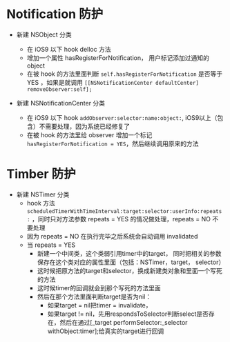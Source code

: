

# Notification 防护

- 新建 NSObject 分类
    - 在 iOS9 以下 hook delloc 方法
    - 增加一个属性 hasRegisterForNotification， 用户标记添加过通知的object
    - 在被 hook 的方法里面判断 `self.hasRegisterForNotification` 是否等于 YES ，如果是就调用 `[[NSNotificationCenter defaultCenter] removeObserver:self];`

- 新建 NSNotificationCenter 分类
    - 在 iOS9 以下 hook `addObserver:selector:name:object:`, iOS9以上（包含）不需要处理，因为系统已经修复了
    - 在被 hook 的方法里给 observer 增加一个标记 `hasRegisterForNotification = YES`，然后继续调用原来的方法
    
# Timber 防护

- 新建 NSTimer 分类
    - hook 方法 `scheduledTimerWithTimeInterval:target:selector:userInfo:repeats:` ，同时只对方法参数 repeats = YES 的情况做处理，repeats = NO 不要处理
    - 因为 repeats = NO 在执行完毕之后系统会自动调用 invalidated
    - 当 repeats = YES
        - 新建一个中间类，这个类弱引用timer中的target， 同时把相关的参数保存在这个类对应的属性里面（包括：NSTimer，target， selector）
        - 这时候把原方法的target和selector，换成新建类对象和里面一个写死的方法
        - 这时候timer的回调就会到那个写死的方法里面
        - 然后在那个方法里面判断target是否为nil：
            - 如果target = nil把timer = invalidate，
            - 如果target != nil，先用respondsToSelector判断select是否存在，然后在通过[_target performSelector:_selector withObject:timer];给真实的target进行回调
